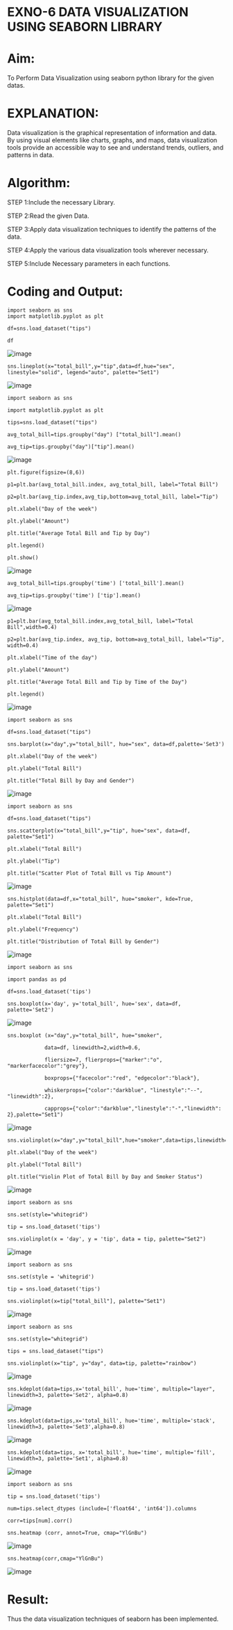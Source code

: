 # EXNO-6 DATA VISUALIZATION USING SEABORN LIBRARY

# Aim:
  To Perform Data Visualization using seaborn python library for the given datas.

# EXPLANATION:
Data visualization is the graphical representation of information and data. By using visual elements like charts, graphs, and maps, data visualization tools provide an accessible way to see and understand trends, outliers, and patterns in data.

# Algorithm:
STEP 1:Include the necessary Library.

STEP 2:Read the given Data.

STEP 3:Apply data visualization techniques to identify the patterns of the data.

STEP 4:Apply the various data visualization tools wherever necessary.

STEP 5:Include Necessary parameters in each functions.

# Coding and Output:

```
import seaborn as sns
import matplotlib.pyplot as plt

df=sns.load_dataset("tips")

df
```

![image](https://github.com/user-attachments/assets/47b224dc-8448-43b0-89ce-40530ccf1e8d)

```
sns.lineplot(x="total_bill",y="tip",data=df,hue="sex", linestyle="solid", legend="auto", palette="Set1")
```

![image](https://github.com/user-attachments/assets/769feaaa-b476-448f-a77e-f69fb5d8a50f)

```
import seaborn as sns

import matplotlib.pyplot as plt

tips=sns.load_dataset("tips")

avg_total_bill=tips.groupby("day") ["total_bill"].mean()

avg_tip=tips.groupby("day")["tip"].mean()
```

![image](https://github.com/user-attachments/assets/a9846818-111b-431d-a245-8ebaf0ea8d87)

```
plt.figure(figsize=(8,6))

p1=plt.bar(avg_total_bill.index, avg_total_bill, label="Total Bill")

p2=plt.bar(avg_tip.index,avg_tip,bottom=avg_total_bill, label="Tip")

plt.xlabel("Day of the week")

plt.ylabel("Amount")

plt.title("Average Total Bill and Tip by Day")

plt.legend()

plt.show()
```

![image](https://github.com/user-attachments/assets/dfef54a0-93ee-4849-b9bc-f655c03b35c9)

```
avg_total_bill=tips.groupby('time') ['total_bill'].mean()

avg_tip=tips.groupby('time') ['tip'].mean()
```

![image](https://github.com/user-attachments/assets/0d383df5-5e0d-41f3-87fa-62f0970721a9)

```
p1=plt.bar(avg_total_bill.index,avg_total_bill, label="Total Bill",width=0.4)

p2=plt.bar(avg_tip.index, avg_tip, bottom=avg_total_bill, label="Tip", width=0.4)

plt.xlabel("Time of the day")

plt.ylabel("Amount")

plt.title("Average Total Bill and Tip by Time of the Day")

plt.legend()
```

![image](https://github.com/user-attachments/assets/dc095d56-c476-483a-8429-15ca71c1d852)

```
import seaborn as sns

df=sns.load_dataset("tips")

sns.barplot(x="day",y="total_bill", hue="sex", data=df,palette='Set3')

plt.xlabel("Day of the week")

plt.ylabel("Total Bill")

plt.title("Total Bill by Day and Gender")
```

![image](https://github.com/user-attachments/assets/1d358f73-5f2e-419c-852e-69ddb287ff5b)

```
import seaborn as sns

df=sns.load_dataset("tips")

sns.scatterplot(x="total_bill",y="tip", hue="sex", data=df, palette="Set1")

plt.xlabel("Total Bill")

plt.ylabel("Tip")

plt.title("Scatter Plot of Total Bill vs Tip Amount")
```

![image](https://github.com/user-attachments/assets/525cb59d-a824-4fcd-aa90-4caba71d3c7f)

```
sns.histplot(data=df,x="total_bill", hue="smoker", kde=True, palette="Set1")

plt.xlabel("Total Bill")

plt.ylabel("Frequency")

plt.title("Distribution of Total Bill by Gender")
```

![image](https://github.com/user-attachments/assets/0375a63e-6aa7-4134-b495-5f9d4288ee84)

```
import seaborn as sns

import pandas as pd

df=sns.load_dataset('tips')

sns.boxplot(x='day', y='total_bill', hue='sex', data=df, palette='Set2')
```

![image](https://github.com/user-attachments/assets/ba02e77d-9caa-467e-9874-465349c58863)

```
sns.boxplot (x="day",y="total_bill", hue="smoker",
            
            data=df, linewidth=2,width=0.6,
            
            fliersize=7, flierprops={"marker":"o", "markerfacecolor":"grey"},
            
            boxprops={"facecolor":"red", "edgecolor":"black"}, 
            
            whiskerprops={"color":"darkblue", "linestyle":"--", "linewidth":2},
            
            capprops={"color":"darkblue","linestyle":"-","linewidth": 2},palette="Set1")
```

![image](https://github.com/user-attachments/assets/7a3053d2-25be-493d-9f20-855aca23c166)

```
sns.violinplot(x="day",y="total_bill",hue="smoker",data=tips,linewidth=2,width=0.6,palette='Set1',inner="quartile")

plt.xlabel("Day of the week")

plt.ylabel("Total Bill")

plt.title("Violin Plot of Total Bill by Day and Smoker Status")
```

![image](https://github.com/user-attachments/assets/dea564ac-0e5e-4d26-b5a9-c57032fbd147)

```
import seaborn as sns

sns.set(style="whitegrid")

tip = sns.load_dataset('tips')

sns.violinplot(x = 'day', y = 'tip', data = tip, palette="Set2")
```

![image](https://github.com/user-attachments/assets/355430c4-6efd-4629-ba8a-cfd2330fcf81)

```
import seaborn as sns

sns.set(style = 'whitegrid')

tip = sns.load_dataset('tips')

sns.violinplot(x=tip["total_bill"], palette="Set1")
```

![image](https://github.com/user-attachments/assets/1f8ad803-117c-42e3-9f18-92ab4dc5ba73)

```
import seaborn as sns

sns.set(style="whitegrid")

tips = sns.load_dataset("tips")

sns.violinplot(x="tip", y="day", data=tip, palette="rainbow")
```

![image](https://github.com/user-attachments/assets/f866a5dc-2420-4a6c-a82c-49a38dc44265)

```
sns.kdeplot(data=tips,x='total_bill', hue='time', multiple="layer", linewidth=3, palette='Set2', alpha=0.8)
```

![image](https://github.com/user-attachments/assets/43f7c984-8098-4e28-b090-01eb19916ce7)

```
sns.kdeplot(data=tips,x='total_bill', hue='time', multiple='stack', linewidth=3, palette='Set3',alpha=0.8)
```

![image](https://github.com/user-attachments/assets/49f722d9-1782-4b8b-a090-1bd2a7913e56)

```
sns.kdeplot(data=tips, x='total_bill', hue='time', multiple='fill', linewidth=3, palette='Set1', alpha=0.8)
```

![image](https://github.com/user-attachments/assets/90bd8375-2d21-4ca3-9e9d-82587b27f456)

```
import seaborn as sns

tip = sns.load_dataset('tips')

num=tips.select_dtypes (include=['float64', 'int64']).columns

corr=tips[num].corr()
```

```
sns.heatmap (corr, annot=True, cmap="YlGnBu")
```
![image](https://github.com/user-attachments/assets/0f6ce553-b7f8-47bb-948d-30c680052bcd)

```
sns.heatmap(corr,cmap="YlGnBu")
```

![image](https://github.com/user-attachments/assets/ce3d9e25-0708-4083-a23d-826461c1e15a)

# Result:
 Thus the data visualization techniques of seaborn has been implemented.
